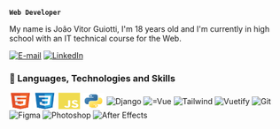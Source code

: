 **`Web Developer`**

My name is João Vitor Guiotti, I'm 18 years old and I'm currently in high school with an IT technical course for the Web.

[![E-mail](https://img.shields.io/badge/-Email-000?style=for-the-badge&logo=gmail&logoColor=5783eb&color=fcfaf5)](mailto:joaovitorguiotti8@gmail.com)
[![LinkedIn](https://img.shields.io/badge/-LinkedIn-000?style=for-the-badge&logo=linkedin&logoColor=5783eb&color=fcfaf5)](https://www.linkedin.com/in/jo%C3%A3o-vitor-5825b0299/)


### 📘 Languages, Technologies and Skills
  <img align="center" alt="HTML" height="30" width="40" src="https://raw.githubusercontent.com/devicons/devicon/master/icons/html5/html5-original.svg"> <img align="center" alt="CSS" height="30" width="40" src="https://raw.githubusercontent.com/devicons/devicon/master/icons/css3/css3-original.svg"> <img align="center" alt="Js" height="30" width="40" src="https://raw.githubusercontent.com/devicons/devicon/master/icons/javascript/javascript-plain.svg"> <img align="center" alt="Python" height="30" width="40" src="https://raw.githubusercontent.com/devicons/devicon/master/icons/python/python-original.svg"> <img align="center" alt="Django" height="30" width="40" src="https://cdn.jsdelivr.net/gh/devicons/devicon@latest/icons/django/django-plain.svg" /> <img align="center" alt="=Vue" height="30" width="40" src="https://cdn.jsdelivr.net/gh/devicons/devicon@latest/icons/vuejs/vuejs-original.svg"> <img align="center" alt="Tailwind" height="30" width="40" src="https://cdn.jsdelivr.net/gh/devicons/devicon@latest/icons/tailwindcss/tailwindcss-original.svg" /> <img align="center" alt="Vuetify" height="30" width="40" src="https://cdn.jsdelivr.net/gh/devicons/devicon@latest/icons/vuetify/vuetify-original.svg" /> <img align="center" alt="Git" height="30" width="40" src="https://cdn.jsdelivr.net/gh/devicons/devicon@latest/icons/git/git-original.svg" /> <img align="center" alt="Figma" height="30" width="40" src="https://cdn.jsdelivr.net/gh/devicons/devicon@latest/icons/figma/figma-original.svg" /> <img align="center" alt="Photoshop" height="30" width="40" src="https://cdn.jsdelivr.net/gh/devicons/devicon@latest/icons/photoshop/photoshop-original.svg" /> <img align="center" alt="After Effects" height="30" width="40" src="https://cdn.jsdelivr.net/gh/devicons/devicon@latest/icons/aftereffects/aftereffects-original.svg" />
